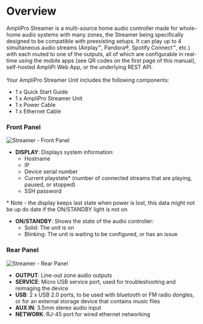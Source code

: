# Overview
AmpliPro Streamer is a multi-source home audio controller made for whole-home audio systems with many zones, the Streamer being specifically designed to be compatible with preexisting setups. It can play up to 4 simultaneous audio streams (Airplay™, Pandora®, Spotify Connect™, etc.) with each routed to one of the outputs, all of which are configurable in real-time using the mobile apps (see QR codes on the first page of this manual), self-hosted AmpliPi Web App, or the underlying REST API.
\
\
Your AmpliPro Streamer Unit includes the following components:

- 1 x Quick Start Guide
- 1 x AmpliPro Streamer Unit
- 1 x Power Cable
- 1 x Ethernet Cable

### Front Panel

![Streamer - Front Panel]( imgs/front_panel_streamer.png)

- **DISPLAY**: Displays system information:
    * Hostname
    * IP
    * Device serial number
    * Current playstate\* (number of connected streams that are playing, paused, or stopped)
    * SSH password

\* Note - the display keeps last state when power is lost, this data might not be up do date if the ON/STANDBY light is not on

- **ON/STANDBY**: Shows the state of the audio controller:
    * Solid: The unit is on
    * Blinking: The unit is waiting to be configured, or has an issue

### Rear Panel


![Streamer - Rear Panel]( imgs/rear_panel_streamer.png)

- **OUTPUT**: Line-out zone audio outputs
- **SERVICE**: Micro USB service port, used for troubleshooting and reimaging the device
- **USB**: 2 x USB 2.0 ports, to be used with bluetooth or FM radio dongles, or for an external storage device that contains music files
- **AUX IN**: 3.5mm stereo audio input
- **NETWORK**: RJ-45 port for wired ethernet networking
